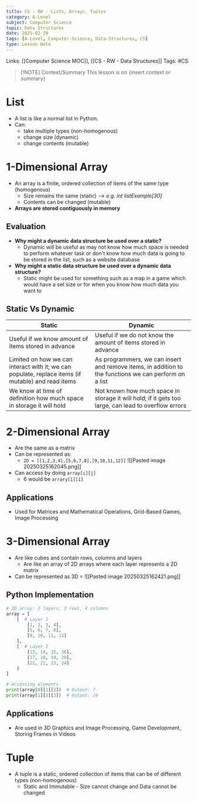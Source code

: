 ```yaml
---
title: CS - RW - Lists, Arrays, Tuples
category: A-Level
subject: Computer Science
topic: Data Structures
date: 2025-02-20
tags: [A-Level, Computer-Science, Data-Structures, CS]
type: Lesson Note
---
```


Links: [[Computer Science MOC]], [[CS - RW - Data Structures]]
Tags: #CS 
> [!NOTE] Context/Summary
> This lesson is on {insert context or summary}


# List
- A list is like a normal list in Python.
- Can:
	- take multiple types (non-homogenous)
	- change size (dynamic)
	- change contents (mutable)
# 1-Dimensional Array
- An array is a finite, ordered collection of items of the same type (homogenous)
	- Size remains the same (static) --> *e.g. int listExample[30]*
	- Contents can be changed (mutable)
- **Arrays are stored contiguously in memory**
## Evaluation
- **Why might a dynamic data structure be used over a static?**
	- Dynamic will be useful as may not know how much space is needed to perform whatever task or don't know how much data is going to be stored in the list, such as a website database
- **Why might a static data structure be used over a dynamic data structure?**
	- Static might be used for something such as a map in a game which would have a set size or for when you know how much data you want to 
## Static Vs Dynamic

| Static                                                                                             | Dynamic                                                                                               |
| -------------------------------------------------------------------------------------------------- | ----------------------------------------------------------------------------------------------------- |
| Useful if we know amount of items stored in advance                                                | Useful if we do not know the amount of items stored in advance                                        |
| Limited on how we can interact with it; we can populate, replace items (if mutable) and read items | As programmers, we can insert and remove items, in addition to the functions we can perform on a list |
| We know at time of definition how much space in storage it will hold                               | Not known how much space in storage it will hold; if it gets too large, can lead to overflow errors   |
# 2-Dimensional Array
- Are the same as a matrix
- Can be represented as:
	- `2D = [[1,2,3,4],[5,6,7,8],[9,10,11,12]]`
![[Pasted image 20250325162045.png]]
- Can access by doing `array[i][j]`
	- 6 would be `arrary[1][1]`
## Applications
- Used for Matrices and Mathematical Operations, Grid-Based Games, Image Processing
# 3-Dimensional Array
- Are like cubes and contain rows, columns and layers
	- Are like an array of 2D arrays where each layer represents a 2D matrix
- Can be represented as 3D =  ![[Pasted image 20250325162421.png]]
## Python Implementation
```python
# 3D array: 2 layers, 3 rows, 4 columns
array = [
    [  # Layer 1
        [1, 2, 3, 4],
        [5, 6, 7, 8],
        [9, 10, 11, 12]
    ],
    [  # Layer 2
        [13, 14, 15, 16],
        [17, 18, 19, 20],
        [21, 22, 23, 24]
    ]
]

# Accessing elements
print(array[0][1][2])  # Output: 7
print(array[1][2][3])  # Output: 24

```
## Applications
- Are used in 3D Graphics and Image Processing, Game Development, Storing Frames in Videos
# Tuple
- A tuple is a static, ordered collection of items that can be of different types (non-homogenous)
	- Static and Immutable - Size cannot change and Data cannot be changed